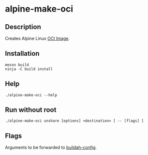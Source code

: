 # alpine-make-oci

## Description

Creates Alpine Linux [OCI Image](https://github.com/opencontainers/image-spec).

## Installation

```
meson build
ninja -C build install
```

## Help

    ./alpine-make-oci --help

## Run without root

    ./alpine-make-oci unshare [options] <destination> [ -- [flags] ]

## Flags

Arguments to be forwarded to [buildah-config](https://github.com/containers/buildah/blob/master/docs/buildah-config.md).
